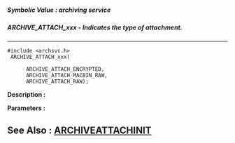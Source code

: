 ##### Symbolic Value : archiving service
##### ARCHIVE_ATTACH_xxx - Indicates the type of attachment.
---
```
#include <archsvc.h>
 ARCHIVE_ATTACH_xxx(

	  ARCHIVE_ATTACH_ENCRYPTED,
	  ARCHIVE_ATTACH_MACBIN_RAW,
	  ARCHIVE_ATTACH_RAW);
```
**Description :**



**Parameters :**



**See Also :**
[ARCHIVEATTACHINIT](/domino-c-api-docs/reference/Data/ARCHIVEATTACHINIT)
---
